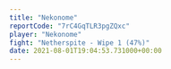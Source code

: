 ```yaml
---
title: "Nekonome"
reportCode: "7rC4GqTLR3pgZQxc"
player: "Nekonome"
fight: "Netherspite - Wipe 1 (47%)"
date: 2021-08-01T19:04:53.731000+00:00
---
```

